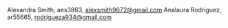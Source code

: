 Alexandra Smith, aes3863, alexsmith9672@gmail.com 
Analaura Rodriguez, ar55665, rodrigueza934@gmail.com
